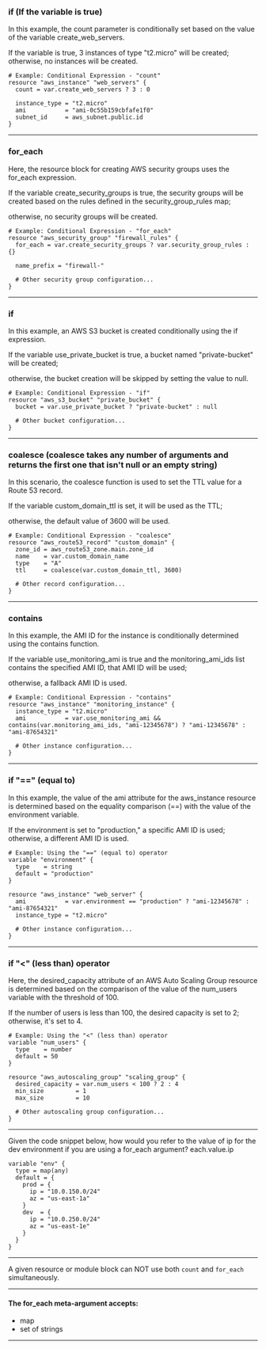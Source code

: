 


### if (If the variable is true)

In this example, the count parameter is conditionally set based on the value of the variable create_web_servers.

If the variable is true, 3 instances of type "t2.micro" will be created; otherwise, no instances will be created.

```hcl
# Example: Conditional Expression - "count"
resource "aws_instance" "web_servers" {
  count = var.create_web_servers ? 3 : 0

  instance_type = "t2.micro"
  ami           = "ami-0c55b159cbfafe1f0"
  subnet_id     = aws_subnet.public.id
}
```



__________________________________________________________________________________________



### for_each

Here, the resource block for creating AWS security groups uses the for_each expression.

If the variable create_security_groups is true, the security groups will be created based on the rules defined in the security_group_rules map;

otherwise, no security groups will be created.

```hcl
# Example: Conditional Expression - "for_each"
resource "aws_security_group" "firewall_rules" {
  for_each = var.create_security_groups ? var.security_group_rules : {}

  name_prefix = "firewall-"
  
  # Other security group configuration...
}
```



__________________________________________________________________________________________



### if

In this example, an AWS S3 bucket is created conditionally using the if expression.

If the variable use_private_bucket is true, a bucket named "private-bucket" will be created;

otherwise, the bucket creation will be skipped by setting the value to null.

```hcl
# Example: Conditional Expression - "if"
resource "aws_s3_bucket" "private_bucket" {
  bucket = var.use_private_bucket ? "private-bucket" : null

  # Other bucket configuration...
}
```



__________________________________________________________________________________________




### coalesce (coalesce takes any number of arguments and returns the first one that isn't null or an empty string)

In this scenario, the coalesce function is used to set the TTL value for a Route 53 record.

If the variable custom_domain_ttl is set, it will be used as the TTL;

otherwise, the default value of 3600 will be used.

```hcl
# Example: Conditional Expression - "coalesce"
resource "aws_route53_record" "custom_domain" {
  zone_id = aws_route53_zone.main.zone_id
  name    = var.custom_domain_name
  type    = "A"
  ttl     = coalesce(var.custom_domain_ttl, 3600)

  # Other record configuration...
}
```



__________________________________________________________________________________________



### contains

In this example, the AMI ID for the instance is conditionally determined using the contains function.

If the variable use_monitoring_ami is true and the monitoring_ami_ids list contains the specified AMI ID, that AMI ID will be used;

otherwise, a fallback AMI ID is used.

```hcl
# Example: Conditional Expression - "contains"
resource "aws_instance" "monitoring_instance" {
  instance_type = "t2.micro"
  ami           = var.use_monitoring_ami && contains(var.monitoring_ami_ids, "ami-12345678") ? "ami-12345678" : "ami-87654321"

  # Other instance configuration...
}
```



__________________________________________________________________________________________


### if "==" (equal to)

In this example, the value of the ami attribute for the aws_instance resource is determined based on the equality comparison (==) with the value of the environment variable.

If the environment is set to "production," a specific AMI ID is used; otherwise, a different AMI ID is used.

```hcl
# Example: Using the "==" (equal to) operator
variable "environment" {
  type    = string
  default = "production"
}

resource "aws_instance" "web_server" {
  ami           = var.environment == "production" ? "ami-12345678" : "ami-87654321"
  instance_type = "t2.micro"

  # Other instance configuration...
}
```



__________________________________________________________________________________________


### if "<" (less than) operator

Here, the desired_capacity attribute of an AWS Auto Scaling Group resource is determined based on the comparison of the value of the num_users variable with the threshold of 100.

If the number of users is less than 100, the desired capacity is set to 2; otherwise, it's set to 4.

```hcl
# Example: Using the "<" (less than) operator
variable "num_users" {
  type    = number
  default = 50
}

resource "aws_autoscaling_group" "scaling_group" {
  desired_capacity = var.num_users < 100 ? 2 : 4
  min_size         = 1
  max_size         = 10

  # Other autoscaling group configuration...
}
```








__________________________________________________________________________________________



Given the code snippet below, how would you refer to the value of ip for the dev environment if you are using a for_each argument?  each.value.ip



```hcl
variable "env" {
  type = map(any)
  default = {
    prod = {
      ip = "10.0.150.0/24"
      az = "us-east-1a"
    }
    dev  = {
      ip = "10.0.250.0/24"
      az = "us-east-1e"
    }
  }
}
```



__________________________________________________________________________________________



A given resource or module block can NOT use both `count` and `for_each` simultaneously.




__________________________________________________________________________________________



#### The for_each meta-argument accepts:

- map
- set of strings




__________________________________________________________________________________________





